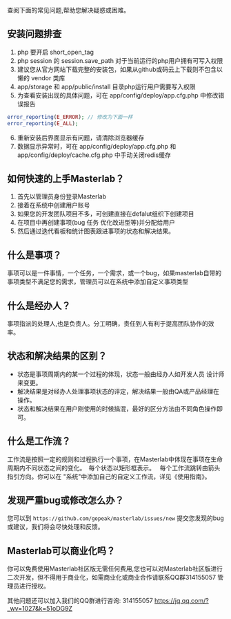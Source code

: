 查阅下面的常见问题,帮助您解决疑惑或困难。


## 安装问题排查

1. php 要开启 short_open_tag 
2. php session 的 session.save_path 对于当前运行的php用户拥有可写入权限
3. 建议您从官方网站下载完整的安装包，如果从github或码云上下载则不包含以懒的 vendor 类库
4. app/storage 和 app/public/install 目录php运行用户需要写入权限
5. 为查看安装出现的具体问题，可在 app/config/deploy/app.cfg.php 中修改错误报告
```php
error_reporting(E_ERROR); // 修改为下面一样
error_reporting(E_ALL);
```
6. 重新安装后界面显示有问题，请清除浏览器缓存
7. 数据显示异常时，可在 app/config/deploy/app.cfg.php 和 app/config/deploy/cache.cfg.php 中手动关闭redis缓存


## 如何快速的上手Masterlab？

1. 首先以管理员身份登录Masterlab
2. 接着在系统中创建用户账号
3. 如果您的开发团队项目不多，可创建直接在defalut组织下创建项目
4. 在项目中再创建事项(bug 任务 优化改进型等)并分配给用户
5. 然后通过迭代看板和统计图表跟进事项的状态和解决结果。



## 什么是事项？

事项可以是一件事情，一个任务，一个需求，或一个bug，如果masterlab自带的事项类型不满足您的需求，管理员可以在系统中添加自定义事项类型



## 什么是经办人？

事项指派的处理人,也是负责人。分工明确，责任到人有利于提高团队协作的效率。

## 状态和解决结果的区别？

- 状态是事项周期内的某一个过程的体现，状态一般由经办人如开发人员 设计师来变更。
- 解决结果是对经办人处理事项状态的评定，解决结果一般由QA或产品经理在操作。
- 状态和解决结果在用户刚使用的时候搞混，最好的区分方法由不同角色操作即可。

## 什么是工作流？

工作流是按照一定的规则和过程执行一个事项，在Masterlab中体现在事项在生命周期内不同状态之间的变化。 每个状态以矩形框表示。 
每个工作流跳转由箭头指引方向。你可以在 "系统"中添加自己的自定义工作流，详见《使用指南》。


## 发现严重bug或修改怎么办？

您可以到 `https://github.com/gopeak/masterlab/issues/new` 提交您发现的bug或建议，我们将会尽快处理和反馈。


## Masterlab可以商业化吗？
你可以免费使用Masterlab社区版无需任何费用,您也可以对Masterlab社区版进行二次开发，但不得用于商业化，如需商业化或商业合作请联系QQ群314155057 管理员进行授权。



其他问题还可以加入我们的QQ群进行咨询: 314155057 https://jq.qq.com/?_wv=1027&k=51oDG9Z